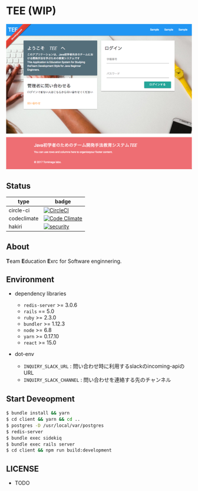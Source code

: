 # TEE (WIP)

![](./.github/ss.png)

Status
---

| type | badge |
|---|---|
| circle-ci | [![CircleCI](https://img.shields.io/circleci/project/github/SLP-KBIT/TEE.svg)](https://circleci.com/gh/SLP-KBIT/TEE) |
| codeclimate | [![Code Climate](https://img.shields.io/codeclimate/github/SLP-KBIT/TEE.svg)](https://codeclimate.com/github/SLP-KBIT/TEE) |
| hakiri | [![security](https://hakiri.io/github/SLP-KBIT/TEE/master.svg)](https://hakiri.io/github/SLP-KBIT/TEE/master) |

About
---

**T**eam **E**ducation **E**xrc for Software enginnering.

Environment
---

- dependency libraries
  - `redis-server` >= 3.0.6
  - `rails` == 5.0
  - `ruby` >= 2.3.0
  - `bundler` >= 1.12.3
  - `node` >= 6.8
  - `yarn` >= 0.17.10
  - `react` >= 15.0

- dot-env
  - `INQUIRY_SLACK_URL` : 問い合わせ時に利用するslackのincoming-apiのURL
  - `INQUIRY_SLACK_CHANNEL` : 問い合わせを連絡する先のチャンネル

Start Deveopment
---

```bash
$ bundle install && yarn
$ cd client && yarn && cd ..
$ postgres -D /usr/local/var/postgres
$ redis-server
$ bundle exec sidekiq
$ bundle exec rails server
$ cd client && npm run build:development
```

LICENSE
---

- TODO
